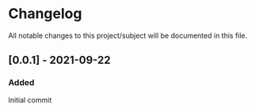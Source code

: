 # Changelog
All notable changes to this project/subject will be documented in this file.


## [0.0.1] - 2021-09-22
### Added
Initial commit

